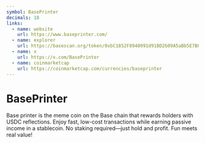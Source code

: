 ```yaml
---
symbol: BasePrinter
decimals: 18
links:
  - name: website
    url: https://www.baseprinter.com/
  - name: explorer
    url: https://basescan.org/token/0xbC1852F8940991d91BD2b09A5aBb5E7B8092a16C
  - name: x
    url: https://x.com/BasePrinter
  - name: coinmarketcap
    url: https://coinmarketcap.com/currencies/baseprinter
---
```


# BasePrinter

Base printer is the meme coin on the Base chain that rewards holders with USDC reflections. Enjoy fast, low-cost transactions while earning passive income in a stablecoin. No staking required—just hold and profit. Fun meets real value!
